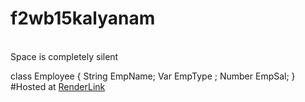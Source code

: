 # f2wb15kalyanam
<br>
Space is completely silent

class Employee {
            String EmpName;
            Var EmpType ;
            Number EmpSal;
} <br>
#Hosted at
[RenderLink](https://f2db15kalyanam.onrender.com) 
